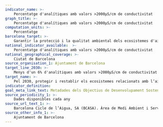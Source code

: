 ```yaml
---
indicator_name: >-
    Percentatge d'analítiques amb valors >2000µS/cm de conductivitat
graph_title: >-
    Percentatge d'analítiques amb valors >2000µS/cm de conductivitat
computation_units: >-
    Percentatge
barcelona_target: >-
    Garantir la protecció i la qualitat ambiental dels ecosistemes d'aigua
national_indicator_available:  >-
    Percentatge d'analítiques amb valors >2000µS/cm de conductivitat
national_geographical_coverage: >-
    Ciutat de Barcelona
source_organisation_1: Ajuntament de Barcelona
target_line_2030: >-
    Menys d'un 6% d'analítiques amb valors >2000µS/cm de conductivitat 
target_name: >-
    Pel 2030, protegir i restablir els ecosistemes relacionats amb l’aigua, inclosos boscos, muntanyes, aiguamolls, rius, aqüífers i llacs
indicator_definition:
goal_meta_link_text: Metadades dels Objectius de Desenvolupament Sostenible de les Nacions Unides (pdf 894kB)
source_periodicity_1: >-
    Dades disponibles cada any
source_url_text_1: >-
    Barcelona Cicle de l’Aigua, SA (BCASA). Àrea de Medi Ambient i Serveis Urbans
source_other_info_1: >-
    Ajuntament de Barcelona
---
```

